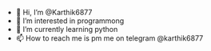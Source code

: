 - 👋 Hi, I’m @Karthik6877
- 👀 I’m interested in programmong
- 🌱 I’m currently learning python
- 📫 How to reach me is pm me on telegram @karthik6877 

<!---
Karthik6877/Karthik6877 is a ✨ special ✨ repository because its `README.md` (this file) appears on your GitHub profile.
You can click the Preview link to take a look at your changes.
--->
